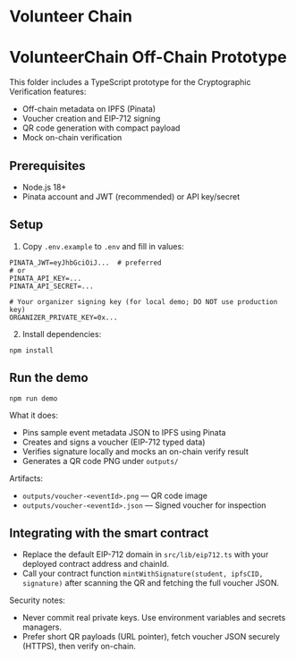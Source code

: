 # Volunteer Chain

# VolunteerChain Off-Chain Prototype

This folder includes a TypeScript prototype for the Cryptographic Verification features:

- Off-chain metadata on IPFS (Pinata)
- Voucher creation and EIP-712 signing
- QR code generation with compact payload
- Mock on-chain verification

## Prerequisites

- Node.js 18+
- Pinata account and JWT (recommended) or API key/secret

## Setup

1. Copy `.env.example` to `.env` and fill in values:

```
PINATA_JWT=eyJhbGciOiJ...  # preferred
# or
PINATA_API_KEY=...
PINATA_API_SECRET=...

# Your organizer signing key (for local demo; DO NOT use production key)
ORGANIZER_PRIVATE_KEY=0x...
```

2. Install dependencies:

```pwsh
npm install
```

## Run the demo

```pwsh
npm run demo
```

What it does:

- Pins sample event metadata JSON to IPFS using Pinata
- Creates and signs a voucher (EIP-712 typed data)
- Verifies signature locally and mocks an on-chain verify result
- Generates a QR code PNG under `outputs/`

Artifacts:

- `outputs/voucher-<eventId>.png` — QR code image
- `outputs/voucher-<eventId>.json` — Signed voucher for inspection

## Integrating with the smart contract

- Replace the default EIP-712 domain in `src/lib/eip712.ts` with your deployed contract address and chainId.
- Call your contract function `mintWithSignature(student, ipfsCID, signature)` after scanning the QR and fetching the full voucher JSON.

Security notes:

- Never commit real private keys. Use environment variables and secrets managers.
- Prefer short QR payloads (URL pointer), fetch voucher JSON securely (HTTPS), then verify on-chain.
